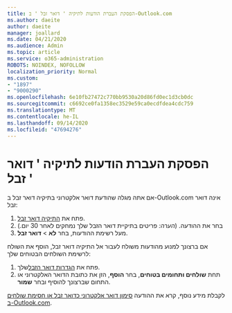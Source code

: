 ```yaml
---
title: הפסקת העברת הודעות לתיקיה ' דואר זבל ' ב-Outlook.com
ms.author: daeite
author: daeite
manager: joallard
ms.date: 04/21/2020
ms.audience: Admin
ms.topic: article
ms.service: o365-administration
ROBOTS: NOINDEX, NOFOLLOW
localization_priority: Normal
ms.custom:
- "1897"
- "9000290"
ms.openlocfilehash: 6e10fb27472c770bb9530a20d86fd0ec1d3cb0dc
ms.sourcegitcommit: c6692ce0fa1358ec3529e59ca0ecdfdea4cdc759
ms.translationtype: MT
ms.contentlocale: he-IL
ms.lasthandoff: 09/14/2020
ms.locfileid: "47694276"
---
```

# <a name="stop-messages-from-going-to-your-junk-email-folder"></a>הפסקת העברת הודעות לתיקיה ' דואר זבל '

אם אתה מגלה שהודעת דואר אלקטרוני בתיקיה דואר זבל ב-Outlook.com אינה דואר זבל:

1. פתח את [התיקיה דואר זבל](https://outlook.live.com/mail/junkemail).
1. בחר את ההודעה. (*הערה:* פריטים בתיקיית דואר הזבל שלך נמחקים לאחר 30 יום.)
1. מעל רשימת ההודעות, בחר **לא**  >  **דואר זבל**.

אם ברצונך למנוע מהודעות משולח לעבור אל התיקיה דואר זבל, הוסף את השולח לרשימת השולחים הבטוחים שלך:

1. פתח את [הגדרות דואר הזבל](https://go.microsoft.com/fwlink/?linkid=2035804)שלך.
1. תחת **שולחים ותחומים בטוחים**, בחר **הוסף**, הזן את כתובת הדואר האלקטרוני או התחום שברצונך להוסיף ובחר **שמור**.

לקבלת מידע נוסף, קרא את ההודעה [סימון דואר אלקטרוני כדואר זבל או חסימת שולחים ב-Outlook.com](https://support.office.com/article/a3ece97b-82f8-4a5e-9ac3-e92fa6427ae4?wt.mc_id=Office_Outlook_com_Alchemy).
